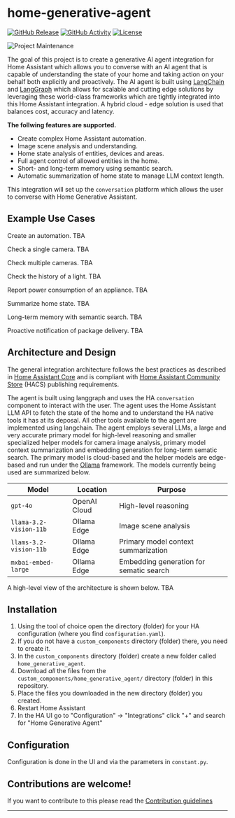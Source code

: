 # home-generative-agent

[![GitHub Release][releases-shield]][releases]
[![GitHub Activity][commits-shield]][commits]
[![License][license-shield]](LICENSE)

![Project Maintenance][maintenance-shield]

The goal of this project is to create a generative AI agent integration for Home Assistant
which allows you to converse with an AI agent that is capable of understanding the state of
your home and taking action on your behalf both explicitly and proactively.
The AI agent is built using [LangChain](https://www.langchain.com/) and
[LangGraph](https://www.langchain.com/langgraph) which allows for scalable and cutting
edge solutions by leveraging these world-class frameworks which are tightly integrated
into this Home Assistant integration. A hybrid cloud - edge solution is used that balances cost, accuracy and latency.

**The follwing features are supported.**

- Create complex Home Assistant automation.
- Image scene analysis and understanding.
- Home state analysis of entities, devices and areas.
- Full agent control of allowed entities in the home.
- Short- and long-term memory using semantic search.
- Automatic summarization of home state to manage LLM context length.

This integration will set up the `conversation` platform which allows the user to
converse with Home Generative Assistant.

## Example Use Cases
Create an automation.
TBA

Check a single camera.
TBA

Check multiple cameras.
TBA

Check the history of a light.
TBA

Report power consumption of an appliance.
TBA

Summarize home state.
TBA

Long-term memory with semantic search.
TBA

Proactive notification of package delivery.
TBA

## Architecture and Design
The general integration architecture follows the best practices as described in [Home Assistant Core](https://developers.home-assistant.io/docs/development_index/) and is compliant with [Home Assistant Community Store](https://www.hacs.xyz/) (HACS) publishing requirements.

The agent is built using langgraph and uses the HA `conversation` component to interact with the user. The agent uses the Home Assistant LLM API to fetch the state of the home and to understand the HA native tools it has at its deposal. All other tools available to the agent are implemented using langchain. The agent employs several LLMs, a large and very accurate primary model for high-level reasoning and smaller specialized helper models for camera image analysis, primary model context summarization and embedding generation for long-term sematic search. The primary model is cloud-based and the helper models are edge-based and run under the [Ollama](https://ollama.com/) framework. The models currently being used are summarized below.

Model | Location | Purpose
-- | -- | -- |
`gpt-4o` | OpenAI Cloud | High-level reasoning
`llama-3.2-vision-11b` | Ollama Edge | Image scene analysis
`llams-3.2-vision-11b` | Ollama Edge | Primary model context summarization
`mxbai-embed-large` | Ollama Edge | Embedding generation for sematic search


A high-level view of the architecture is shown below.
TBA

## Installation

1. Using the tool of choice open the directory (folder) for your HA configuration (where you find `configuration.yaml`).
2. If you do not have a `custom_components` directory (folder) there, you need to create it.
3. In the `custom_components` directory (folder) create a new folder called `home_generative_agent`.
4. Download _all_ the files from the `custom_components/home_generative_agent/` directory (folder) in this repository.
4. Place the files you downloaded in the new directory (folder) you created.
6. Restart Home Assistant
7. In the HA UI go to "Configuration" -> "Integrations" click "+" and search for "Home Generative Agent"

## Configuration
Configuration is done in the UI and via the parameters in `constant.py`.

<!---->

## Contributions are welcome!

If you want to contribute to this please read the [Contribution guidelines](CONTRIBUTING.md)

***

[home_generative_agent]: https://github.com/goruck/home-generative-agent
[commits-shield]: https://img.shields.io/github/commit-activity/y/goruck/home-generative-agent.svg?style=for-the-badge
[commits]: https://github.com/goruck/home-generative-agent/commits/main
[forum-shield]: https://img.shields.io/badge/community-forum-brightgreen.svg?style=for-the-badge
[forum]: https://community.home-assistant.io/
[license-shield]: https://img.shields.io/github/license/ludeeus/integration_blueprint.svg?style=for-the-badge
[maintenance-shield]: https://img.shields.io/badge/maintainer-Lindo%20St%20Angel%20%40goruck-blue.svg?style=for-the-badge
[releases-shield]: https://img.shields.io/github/release/goruck/home_generative_agent.svg?style=for-the-badge
[releases]: https://github.com/goruck/home-generative-agent/releases
